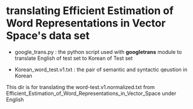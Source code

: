 # translating Efficient Estimation of Word Representations in Vector Space's data set

 - google_trans.py : the python script used with **googletrans** module to translate English of test set to Korean of Test set
 
 - Korean_word_test.v1.txt : the pair of semantic and syntactic qeustion in Korean
 
This dir is for translating the word-test.v1.normalized.txt from Efficient_Estimation_of_Word_Representations_in_Vector_Space under English 

